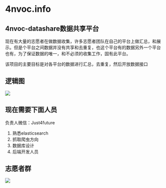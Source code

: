 # 4nvoc.info

## 4nvoc-datashare数据共享平台

现在有大量的志愿者在做数据收集，许多志愿者团队在自己的平台上做汇总，和展示。但是个平台之间数据并没有共享和去重复，也这个平台有的数据另外一个平台也有，为了保证数据的唯一，和不必须的收集工作，固有此平台。

该项目的主要目标是对各平台的数据进行汇总，去重复，然后开放数据接口

## 逻辑图


![](https://i.imgur.com/12hKltu.png)



## 现在需要下面人员
负责人微信：Just4future

1. 熟悉elasticsearch
2. 抓取爬虫方向
3. 数据库设计
4. 后端开发人员

## 志愿者群
![](https://i.imgur.com/FOxVsjy.png)


